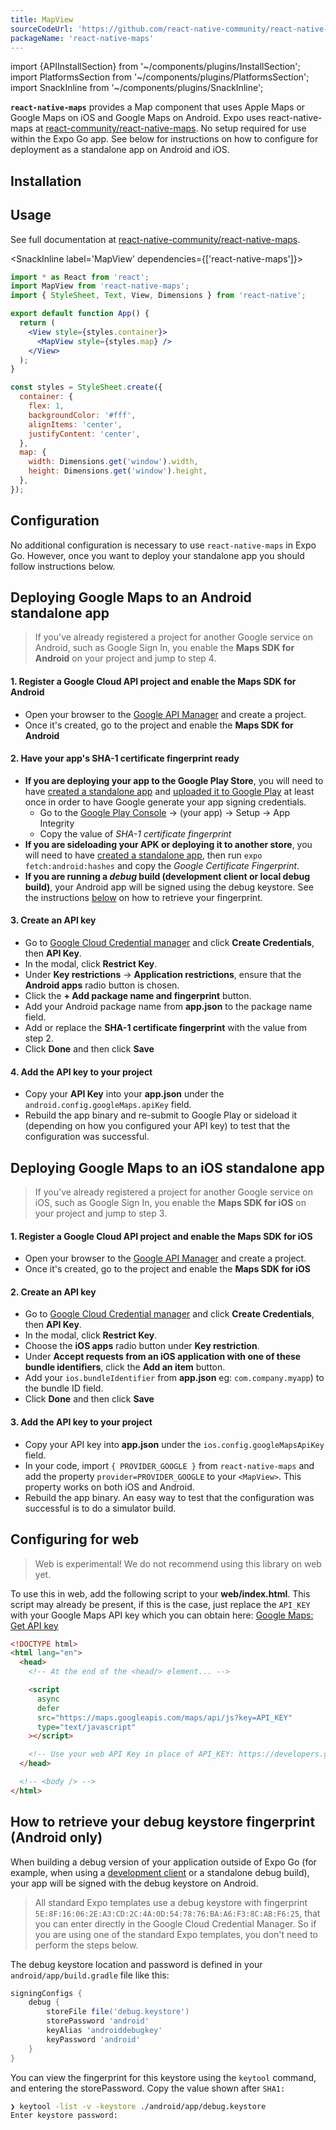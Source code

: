 ```yaml
---
title: MapView
sourceCodeUrl: 'https://github.com/react-native-community/react-native-maps'
packageName: 'react-native-maps'
---
```


import {APIInstallSection} from '~/components/plugins/InstallSection';
import PlatformsSection from '~/components/plugins/PlatformsSection';
import SnackInline from '~/components/plugins/SnackInline';

**`react-native-maps`** provides a Map component that uses Apple Maps or Google Maps on iOS and Google Maps on Android. Expo uses react-native-maps at [react-community/react-native-maps](https://github.com/react-community/react-native-maps). No setup required for use within the Expo Go app. See below for instructions on how to configure for deployment as a standalone app on Android and iOS.

<PlatformsSection android emulator ios simulator />

## Installation

<APIInstallSection href="https://github.com/react-native-maps/react-native-maps/blob/master/docs/installation.md" />

## Usage

See full documentation at [react-native-community/react-native-maps](https://github.com/react-native-community/react-native-maps).

<SnackInline label='MapView' dependencies={['react-native-maps']}>

```jsx
import * as React from 'react';
import MapView from 'react-native-maps';
import { StyleSheet, Text, View, Dimensions } from 'react-native';

export default function App() {
  return (
    <View style={styles.container}>
      <MapView style={styles.map} />
    </View>
  );
}

const styles = StyleSheet.create({
  container: {
    flex: 1,
    backgroundColor: '#fff',
    alignItems: 'center',
    justifyContent: 'center',
  },
  map: {
    width: Dimensions.get('window').width,
    height: Dimensions.get('window').height,
  },
});
```

</SnackInline>

## Configuration

No additional configuration is necessary to use `react-native-maps` in Expo Go. However, once you want to deploy your standalone app you should follow instructions below.

## Deploying Google Maps to an Android standalone app

> If you've already registered a project for another Google service on Android, such as Google Sign In, you enable the **Maps SDK for Android** on your project and jump to step 4.

#### 1. Register a Google Cloud API project and enable the Maps SDK for Android

- Open your browser to the [Google API Manager](https://console.developers.google.com/apis) and create a project.
- Once it's created, go to the project and enable the **Maps SDK for Android**

#### 2. Have your app's SHA-1 certificate fingerprint ready

- **If you are deploying your app to the Google Play Store**, you will need to have [created a standalone app](../../../distribution/building-standalone-apps.md) and [uploaded it to Google Play](../../../distribution/app-stores.md) at least once in order to have Google generate your app signing credentials.
  - Go to the [Google Play Console](https://play.google.com/console) → (your app) → Setup → App Integrity
  - Copy the value of _SHA-1 certificate fingerprint_
- **If you are sideloading your APK or deploying it to another store**, you will need to have [created a standalone app](../../../distribution/building-standalone-apps.md), then run `expo fetch:android:hashes` and copy the _Google Certificate Fingerprint_.
- **If you are running a _debug_ build (development client or local debug build)**, your Android app will be signed using the debug keystore. See the instructions [below](#how-to-retrieve-your-debug-keystore-fingerprint-android-only) on how to retrieve your fingerprint.

#### 3. Create an API key

- Go to [Google Cloud Credential manager](https://console.cloud.google.com/apis/credentials) and click **Create Credentials**, then **API Key**.
- In the modal, click **Restrict Key**.
- Under **Key restrictions** → **Application restrictions**, ensure that the **Android apps** radio button is chosen.
- Click the **+ Add package name and fingerprint** button.
- Add your Android package name from **app.json** to the package name field.
- Add or replace the **SHA-1 certificate fingerprint** with the value from step 2.
- Click **Done** and then click **Save**

#### 4. Add the API key to your project

- Copy your **API Key** into your **app.json** under the `android.config.googleMaps.apiKey` field.
- Rebuild the app binary and re-submit to Google Play or sideload it (depending on how you configured your API key) to test that the configuration was successful.

## Deploying Google Maps to an iOS standalone app

> If you've already registered a project for another Google service on iOS, such as Google Sign In, you enable the **Maps SDK for iOS** on your project and jump to step 3.

#### 1. Register a Google Cloud API project and enable the Maps SDK for iOS

- Open your browser to the [Google API Manager](https://console.developers.google.com/apis) and create a project.
- Once it's created, go to the project and enable the **Maps SDK for iOS**

#### 2. Create an API key

- Go to [Google Cloud Credential manager](https://console.cloud.google.com/apis/credentials) and click **Create Credentials**, then **API Key**.
- In the modal, click **Restrict Key**.
- Choose the **iOS apps** radio button under **Key restriction**.
- Under **Accept requests from an iOS application with one of these bundle identifiers**, click the **Add an item** button.
- Add your `ios.bundleIdentifier` from **app.json** eg: `com.company.myapp`) to the bundle ID field.
- Click **Done** and then click **Save**

#### 3. Add the API key to your project

- Copy your API key into **app.json** under the `ios.config.googleMapsApiKey` field.
- In your code, import `{ PROVIDER_GOOGLE }` from `react-native-maps` and add the property `provider=PROVIDER_GOOGLE` to your `<MapView>`. This property works on both iOS and Android.
- Rebuild the app binary. An easy way to test that the configuration was successful is to do a simulator build.

## Configuring for web

> Web is experimental! We do not recommend using this library on web yet.

To use this in web, add the following script to your **web/index.html**. This script may already be present, if this is the case, just replace the `API_KEY` with your Google Maps API key which you can obtain here: [Google Maps: Get API key](https://developers.google.com/maps/documentation/javascript/get-api-key)

```html
<!DOCTYPE html>
<html lang="en">
  <head>
    <!-- At the end of the <head/> element... -->

    <script
      async
      defer
      src="https://maps.googleapis.com/maps/api/js?key=API_KEY"
      type="text/javascript"
    ></script>

    <!-- Use your web API Key in place of API_KEY: https://developers.google.com/maps/documentation/javascript/get-api-key -->
  </head>

  <!-- <body /> -->
</html>
```

## How to retrieve your debug keystore fingerprint (Android only)
 
When building a debug version of your application outside of Expo Go (for example, when using a [development client](/development/introduction/) or a standalone debug build), your app will be signed with the debug keystore on Android.
> All standard Expo templates use a debug keystore with fingerprint `5E:8F:16:06:2E:A3:CD:2C:4A:0D:54:78:76:BA:A6:F3:8C:AB:F6:25`, that you can enter directly in the Google Cloud Credential Manager. So if you are using one of the standard Expo templates, you don't need to perform the steps below.

The debug keystore location and password is defined in your `android/app/build.gradle` file like this:
```groovy
signingConfigs {
    debug {
        storeFile file('debug.keystore')
        storePassword 'android'
        keyAlias 'androiddebugkey'
        keyPassword 'android'
    }
}
``` 
You can view the fingerprint for this keystore using the `keytool` command, and entering the storePassword. Copy the value shown after `SHA1:`
```bash
❯ keytool -list -v -keystore ./android/app/debug.keystore
Enter keystore password: 
```

